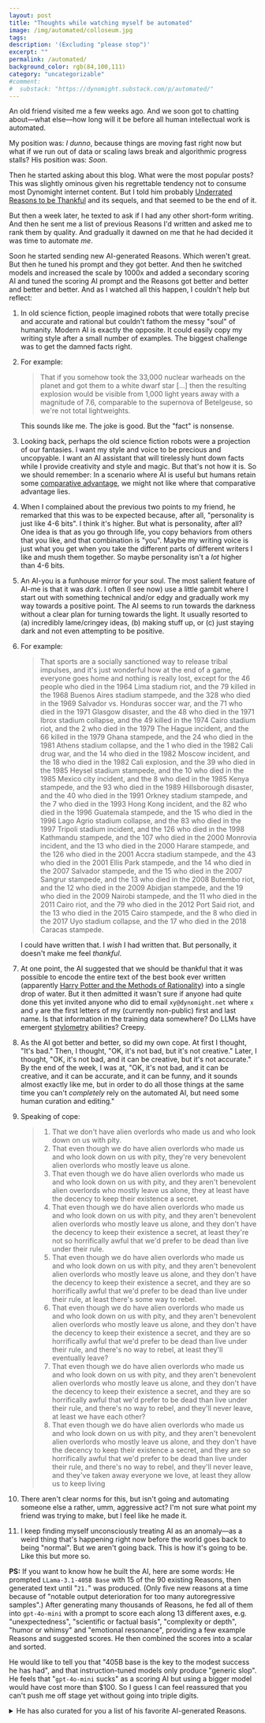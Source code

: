 ```yaml
---
layout: post
title: "Thoughts while watching myself be automated"
image: /img/automated/colloseum.jpg
tags: 
description: '(Excluding "please stop")'
excerpt: ""
permalink: /automated/
background_color: rgb(84,100,111)
category: "uncategorizable"
#comment:
#  substack: "https://dynomight.substack.com/p/automated/"
---
```


An old friend visited me a few weeks ago. And we soon got to chatting about—what else—how long will it be before all human intellectual work is automated.

My position was: *I dunno*, because things are moving fast right now but what if we run out of data or scaling laws break and algorithmic progress stalls? His position was: *Soon*.

Then he started asking about this blog. What were the most popular posts? This was slightly ominous given his regrettable tendency not to consume most Dynomight internet content. But I told him probably [Underrated Reasons to be Thankful](/thanks) and its sequels, and that seemed to be the end of it. 

But then a week later, he texted to ask if I had any other short-form writing. And then he sent me a list of previous Reasons I'd written and asked me to rank them by quality. And gradually it dawned on me that he had decided it was time to automate *me*.  

Soon he started sending new AI-generated Reasons. Which weren't great. But then he tuned his prompt and they got better. And then he switched models and increased the scale by 1000x and added a secondary scoring AI and tuned the scoring AI prompt and the Reasons got better and better and better and better. And as I watched all this happen, I couldn't help but reflect:  

1. In old science fiction, people imagined robots that were totally precise and accurate and rational but couldn't fathom the messy "soul" of humanity. Modern AI is exactly the opposite. It could easily copy my writing style after a small number of examples. The biggest challenge was to get the damned facts right.
    
2. For example:
    
    > That if you somehow took the 33,000 nuclear warheads on the planet and got them to a white dwarf star [...] then the resulting explosion would be visible from 1,000 light years away with a magnitude of 7.6, comparable to the supernova of Betelgeuse, so we're not total lightweights.  
    
    This sounds like me. The joke is good. But the "fact" is nonsense.  
    
3. Looking back, perhaps the old science fiction robots were a projection of our fantasies. I want my style and voice to be precious and uncopyable. I want an AI assistant that will tirelessly hunt down facts while I provide creativity and style and magic. But that's not how it is. So we should remember: In a scenario where AI is useful but humans retain some [comparative advantage](/2020/09/11/comparative-advantage-and-when-to-blow-up-your-island/), we might not like where that comparative advantage lies. 
    
4. When I complained about the previous two points to my friend, he remarked that this was to be expected because, after all, "personality is just like 4-6 bits".
    I think it's higher. But what is personality, after all? One idea is that as you go through life, you copy behaviors from others that you like, and that combination is "you". Maybe my writing voice is just what you get when you take the different parts of different writers I like and mush them together. So maybe personality isn't a *lot* higher than 4-6 bits.
    
5. An AI-you is a funhouse mirror for your soul. The most salient feature of AI-me is that it was *dark*. I often (I see now) use a little gambit where I start out with something technical and/or edgy and gradually work my way towards a positive point. The AI seems to run towards the darkness without a clear plan for turning towards the light. It usually resorted to (a) incredibly lame/cringey ideas, (b) making stuff up, or (c) just staying dark and not even attempting to be positive.
    
6. For example:
    
    > That sports are a socially sanctioned way to release tribal impulses, and it's just wonderful how at the end of a game, everyone goes home and nothing is really lost, except for the 46 people who died in the 1964 Lima stadium riot, and the 79 killed in the 1968 Buenos Aires stadium stampede, and the 328 who died in the 1969 Salvador vs. Honduras soccer war, and the 71 who died in the 1971 Glasgow disaster, and the 48 who died in the 1971 Ibrox stadium collapse, and the 49 killed in the 1974 Cairo stadium riot, and the 2 who died in the 1979 The Hague incident, and the 66 killed in the 1979 Ghana stampede, and the 24 who died in the 1981 Athens stadium collapse, and the 1 who died in the 1982 Cali drug war, and the 14 who died in the 1982 Moscow incident, and the 18 who died in the 1982 Cali explosion, and the 39 who died in the 1985 Heysel stadium stampede, and the 10 who died in the 1985 Mexico city incident, and the 8 who died in the 1985 Kenya stampede, and the 93 who died in the 1989 Hillsborough disaster, and the 40 who died in the 1991 Orkney stadium stampede, and the 7 who died in the 1993 Hong Kong incident, and the 82 who died in the 1996 Guatemala stampede, and the 15 who died in the 1996 Lago Agrio stadium collapse, and the 83 who died in the 1997 Tripoli stadium incident, and the 126 who died in the 1998 Kathmandu stampede, and the 107 who died in the 2000 Monrovia incident, and the 13 who died in the 2000 Harare stampede, and the 126 who died in the 2001 Accra stadium stampede, and the 43 who died in the 2001 Ellis Park stampede, and the 14 who died in the 2007 Salvador stampede, and the 15 who died in the 2007 Sangrur stampede, and the 13 who died in the 2008 Butembo riot, and the 12 who died in the 2009 Abidjan stampede, and the 19 who died in the 2009 Nairobi stampede, and the 11 who died in the 2011 Cairo riot, and the 79 who died in the 2012 Port Said riot, and the 13 who died in the 2015 Cairo stampede, and the 8 who died in the 2017 Uyo stadium collapse, and the 17 who died in the 2018 Caracas stampede.  
    
    I could have written that. I *wish* I had written that. But personally, it doesn't make me feel *thankful*.
    
7. At one point, the AI suggested that we should be thankful that it was possible to encode the entire text of the best book ever written (apparently [Harry Potter and the Methods of Rationality](https://hpmor.com/)) into a single drop of water. But it then admitted it wasn't sure if anyone had quite done this yet invited anyone who did to email `xy@dynomight.net` where `x` and `y` are the first letters of my (currently non-public) first and last name. Is that information in the training data somewhere? Do LLMs have emergent [stylometry](https://en.wikipedia.org/wiki/Stylometry) abilities? Creepy.

8. As the AI got better and better, so did my own cope. At first I thought, "It's bad." Then, I thought, "OK, it's not bad, but it's not creative." Later, I thought, "OK, it's not bad, and it can be creative, but it's not accurate." By the end of the week, I was at, "OK, it's not bad, and it can be creative, and it can be accurate, and it can be funny, and it sounds almost exactly like me, but in order to do all those things at the same time you can't *completely* rely on the automated AI, but need some human curation and editing."

9. Speaking of cope:
    
    > 1. That we don't have alien overlords who made us and who look down on us with pity.
    > 2. That even though we do have alien overlords who made us and who look down on us with pity, they're very benevolent alien overlords who mostly leave us alone.
    > 3. That even though we do have alien overlords who made us and who look down on us with pity, and they aren't benevolent alien overlords who mostly leave us alone, they at least have the decency to keep their existence a secret.
    > 4. That even though we do have alien overlords who made us and who look down on us with pity, and they aren't benevolent alien overlords who mostly leave us alone, and they don't have the decency to keep their existence a secret, at least they're not so horrifically awful that we'd prefer to be dead than live under their rule.
    > 5. That even though we do have alien overlords who made us and who look down on us with pity, and they aren't benevolent alien overlords who mostly leave us alone, and they don't have the decency to keep their existence a secret, and they are so horrifically awful that we'd prefer to be dead than live under their rule, at least there's some way to rebel.
    > 6. That even though we do have alien overlords who made us and who look down on us with pity, and they aren't benevolent alien overlords who mostly leave us alone, and they don't have the decency to keep their existence a secret, and they are so horrifically awful that we'd prefer to be dead than live under their rule, and there's no way to rebel, at least they'll eventually leave?
    > 7. That even though we do have alien overlords who made us and who look down on us with pity, and they aren't benevolent alien overlords who mostly leave us alone, and they don't have the decency to keep their existence a secret, and they are so horrifically awful that we'd prefer to be dead than live under their rule, and there's no way to rebel, and they'll never leave, at least we have each other?
    > 8. That even though we do have alien overlords who made us and who look down on us with pity, and they aren't benevolent alien overlords who mostly leave us alone, and they don't have the decency to keep their existence a secret, and they are so horrifically awful that we'd prefer to be dead than live under their rule, and there's no way to rebel, and they'll never leave, and they've taken away everyone we love, at least they allow us to keep living  
    
10. There aren't clear norms for this, but isn't going and automating someone else a rather, umm, aggressive act? I'm not sure what point my friend was trying to make, but I feel like he made it.
    
11. I keep finding myself unconsciously treating AI as an anomaly—as a weird thing that's happening right now before the world goes back to being "normal". But we aren't going back. This is how it's going to be. Like this but more so.

**PS:** If you want to know how he built the AI, here are some words: He prompted `LLama-3.1-405B Base` with 15 of the 90 existing Reasons, then generated text until "`21.`" was produced. (Only five new reasons at a time because of "notable output deterioration for too many autoregressive samples".) After generating many thousands of Reasons, he fed all of them into `gpt-4o-mini` with a prompt to score each along 13 different axes, e.g. "unexpectedness", "scientific or factual basis", "complexity or depth", "humor or whimsy" and "emotional resonance", providing a few example Reasons and suggested scores. He then combined the scores into a scalar and sorted.

He would like to tell you that "405B base is the key to the modest success he has had", and that instruction-tuned models only produce "generic slop". He feels that "`gpt-4o-mini` sucks" as a scoring AI but using a bigger model would have cost more than $100. So I guess I can feel reassured that you can't push me off stage yet without going into triple digits.

<details markdown="1">
<summary>He has also curated for you a list of his favorite AI-generated Reasons.</summary>

> 1. That when you're a Soviet cosmonaut and your spacecraft has run out of fuel and you don't have any parachutes and the battery dies and you're spinning and tumbling and the spacecraft is filling with toxic fumes and you're going to crash into Earth at 4 miles per second and your cabin is about 0.1 meter thick and you're probably going to die, but then you realize that you're too light to be pulled out of orbit by Earth's gravity and you're going to burn up in the atmosphere like a meteor instead, but then you realize that you should be able to use the parachute cords to tie yourself to your seat so the crash doesn't throw you against the wall, and that maybe if you can angle the spacecraft just right you won't burn up, and that the capsule is lined with a thick layer of insulation which might protect you against the fireball, and that you got lucky and the place where you're going to crash is flat and there's a big pile of snow and if you get the angle just right you'll hit the snow first instead of the ground and it will soften the impact, and that when you do finally crash into the Earth after a heartstopping freefall through the atmosphere you black out for a moment but then you come to and you're alive and you kick open the hatch and you're back on Earth and you're alive, and that your name is Vladimir Komarov.
> 2. That we figured out that some animals like to roll around in mud and that other animals don't like mud, which led to the discovery that the mud-loving animals have fewer parasites, which led to the discovery of ivermectin as a treatment for river blindness, and that this makes the world seem like a sort of intelligently-designed puzzle with this delicate, improbable chain of logic where if you follow it all the way to the end you get to save a million people from going blind.
> 3. That we're in a cosmic shooting gallery where an asteroid or comet could hit the Earth at any moment and kill everyone and we've only been aware of this risk for a few decades and we're already building out systems to detect and deflect these objects, and that the dinosaurs were all killed by one of these, perhaps giving us the chance to exist, and that they were beautiful and magnificent, but alas, extinction is part of the process.
> 4. That there are so many crazy things to see in the world, like the Salar de Uyuni salt flats in Bolivia and the Grand Canyon and the view of LA at night from Mulholland Drive and the limestone pillars in Zhangjiajie and the Great Wall and the Great Barrier Reef and the Golden Gate Bridge and the Western Wall and the Northern Lights and the Daintree Rainforest and the Vasa and the Uffizi Gallery and the Rijksmuseum and the Grand Place and the Acropolis and the Great Pyramid and the Banaue Rice Terraces and the Pudong skyline and temples in Luang Prabang and the ruined temples at Angkor and the Victoria Falls and the Big Room in Carlsbad Cavern and the White House and the Freiburg Minster and the St. Stephens Cathedral and the Galápagos Islands and Machu Picchu and the old city of Jerusalem and the glaciers in Alaska and the cemeteries in New Orleans and the caves in Guilin and the Italian side of the Mediterranean Sea and the Amalfi Coast and the favelas in Rio and the night markets in Taipei and the Blue Lagoon and the Matterhorn and the Amish country and the towers of San Gimignano and the redwoods in the Muir Woods and the Fjords of Norway and the Church of the Savior on Spilled Blood and the Pannonhalma Archabbey and the hyenas in Harar and the Roman Colosseum and the parks in Sofia and the coast of Oaxaca and the Valley of the Kings and the city of Barcelona and the Neuschwanstein Castle and the Mount St. Michael's Abbey and the museums of London and the Great Library of Toronto and the mountains of the Yukon and the city of Riga and the old town of Tallinn and the coral reefs in Palau and the cenotes in the Yucatán and the old city of Dubrovnik and the Great Library of Alexandria and the Sistine Chapel, which happens to be in a cool city with 900 churches and 280 fountains, none of which really have anything to do with Thanksgiving, but if I'm going to be thankful I might as well go ahead and be thankful for the whole damn planet.
> 5. That in 1841 a 28-year old art critic in England was annoyed that painters were charged money to exhibit their works, so he raised funds to create a space to let them do it for free, but then he realized why not have other things in the space too like manufactured goods and machines and make it a sort of museum for the whole world, and then he and his buddy Henry Cole came up with the idea to have a Great Exhibition of the Works of Industry of All Nations in a massive pavilion they nicknamed ""the Crystal Palace"" which was an enormous success and led to more exhibitions in Paris, New York, Vienna, etc. and also the creation of the South Kensington Museum which housed items from the exhibit along with the manufacturer's name, address, and price, and later became the Victoria and Albert Museum and the Science Museum and the Natural History Museum, which are still around and gave me and surely millions of others a lot of joy, and they also used profits from the exhibition to buy land in Kensington to create a place to promote understanding of art and science that became the Royal Albert Hall and the Royal College of Art and the Royal College of Music and Imperial College London, the last of which had a library I spent a lot of time in, staring out the window at the Royal Albert Hall, and that man was called Sir Francis Leggatt Chantrey.
> 6. That we can represent almost any number with a finite string of digits that's as long as we need it to be, and we can use this to represent any word with a number, and we can use this to represent any book with a number, and we can use this to represent any video with a number, and we can use this to represent any computer program with a number, and we can use this to represent any python program with a number, and we can use this to represent any python program that prints numbers with a number, and we can use this to represent any python program that prints numbers that have some property with a number, and we can use this to represent any python program that prints numbers that don't have some property with a number, and we can use this to represent any python program that prints numbers that don't have the property of being a python program that prints numbers with a number, and if we run this program, it will either print itself or it won't, and if it doesn't, then it doesn't have the property of being a python program that prints numbers, and if it does, then it doesn't have the property of being a python program that prints numbers that don't have some property, and therefore it's a paradox and things are weird.
> 7. That in the 13th century, Henry III of England had three leopards sent to him for his menagerie in the Tower of London, and these were shipped to him on the royal barge with orders that they should be fed capons, beef, and rabbits, and that later he issued an order for the sheriffs of London and the surrounding counties to provide for the upkeep of his (now six) lions plus a polar bear, who was allowed to swim and hunt for fish in the river Thames, and that he later received a wedding gift of an African elephant, which he placed in a specially built elephant house 12 meters long by 6 meters wide, and that on the way to the Tower of London, the elephant was greeted in the city of Dover by a girl who sang to it in her native tongue, and that the elephant understood her and took bread from her hand, ""gently feeling first her breasts, then her head, as though he was a rational being"", and that it's likely that neither the sheriffs, the barge captain, the elephant, nor the elephant girl had any concept of probability theory or expected utility or the orthogonality thesis, but still they did these things.
> 8. That you can just go out and have a coffee with a friend, which is to say you can blithely handle deadly poison aznd infectious pathogens and molten liquid and astonishingly hot steam without thinking about it and you can afford to pay a total stranger to bring you all these hazards and for some reason you're both confident that the transaction will be carried out without you stealing the coffee or them stealing your money at gunpoint or whatever, a trust that forms the background of like every action in modern society.
> 9. That the soft, rubbery skin of the echidna is covered with hollow, hairlike spines made of keratin and that these spines cover the body and tail, leaving only a small area of the underside and lower legs unspined and that they have no teeth but instead long sticky tongues to collect ants and termites and that they lay eggs but then nurse their young with milk from their pokes but they also have a pouch like marsupials but it's backwards meaning the pouch faces backwards so that they can dig face-first without all the dirt getting in and that they have spurs on their hind legs which may or may not be venomous but they don't defend themselves by rolling into a ball like hedgehogs but instead dig into the ground until only the spines are exposed but they're also good at swimming which is a surprise considering the spines and the diggy paws and the long sticky tongue and that they hibernate by lowering their body temperature to 32°F (0°C) which is the lowest of any mammal but also they do this even when the temperature is warm because they're lazy and there's less food in the summer and that they can live 45 years which is the longest of any Monotreme and that they just had their genome sequenced showing that they are genetic outliers with unusually large brains and a very slow metabolism and that they're extremely cute.
> 10. That we probably live in a time before the invention of the hedonimeter, the hypothetical machine that can record happiness and pleasure in the brain, a machine that could be a powerful tool for good, but which people might also hack to the point of creating a kind of totalizing pleasure addiction that subsumes all other goals and drives all other species extinct and causes civilization to collapse, and also that we have the option of never inventing it.

</details>